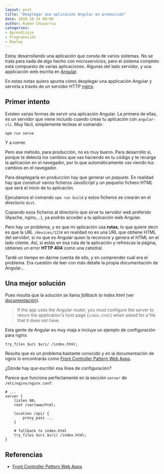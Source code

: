 ```yaml
---
layout: post
title: "Desplegar una aplicación Angular en producción"
date: 2018-10-24 00:00
author: Ruben Chavarria
categories:
- Aprendizaje
- Programación
- Deploy
---
```


Estoy desarrollando una aplicación que consta de varios sistemas.
No se trata para nada de algo hecho con microservicios, pero el
sistema completo está compuesto de varias aplicaciones. Algunas
del lado servidor, y una applicación web escrita en [Angular].

En estas notas quiero apunta cómo desplegar una applicación Angular
y servirla a través de un servidor HTTP [nginx].

<!-- more -->

## Primer intento

Existen varias formas de servir una aplicación Angular. La primera
de ellas, es un servidor que viene incluido cuando creas tu
aplicación con `angular-cli`. Muy fácil, simplemente tecleas el
comando:

```
npm run serve
```

Y a correr.

Pero ese método, para producción, no es muy bueno. Para desarrollo
sí, porque te detecta los cambios que vas haciendo en tu código y
te recarga la aplicación en el navegador, por lo que automáticamente
vas viendo tus cambios en el navegador.

Para desplegarla en producción hay que generar un *paquete*. En
realidad hay que *construir* varios ficheros JavaScript y un
pequeño fichero HTML que será el inicio de tu aplicación.

Ejecutamos el comando `npm run build` y estos ficheros se crearán
en el directorio `dist`.

Copiando esos ficheros al directorio que sirve tu servidor web
preferido (Apache, nginx,...), ya podrás acceder a tu aplicación
web Angular.

Pero hay un problema, y es que mi aplicación usa **rutas**, lo que
quiere decir es que la URL `/devices/1234` en realidad no es una
URL que obtiene HTML del servidor, si no que es Angular quien la
reconoce y genera el HTML en el lado cliente. Así, si estás en esa
ruta de la aplicación y refrescas la página, obtienes un error
**HTTP 404** como una catedral.

Tardé un tiempo en darme cuenta de ello, y en comprender cuál era
el problema. Era cuestión de leer con más detalle la propia
documentación de Angular...

## Una mejor solución

Pues resulta que la solución se llama *fallback to index.html*
(ver [documentación]).

> If the app uses the Angular router, you must configure the
server to return the application's host page (`index.html`)
when asked for a file that it does not have.

Esta gente de Angular es muy maja e incluye un ejemplo de
configuración para nginx:

```
try_files $uri $uri/ /index.html;
```

Resulta que es un problema bastante conocido y en la documentación
de ngnix lo encontrarás como [Front Controller Pattern Web Apps].

¿Dónde hay que escribir esa línea de configuración?

Parece que funciona perfectamente en la sección `server` de
`/etc/nginx/nginx.conf`:

```
# ...
server {
    listen 80;
    root /var/www/html;

    location /api/ {
        proxy_pass ...
    }

    # fallback to index.html
    try_files $uri $uri/ /index.html;
}
```

## Referencias

- [Front Controller Pattern Web Apps]

[Angular]: https://angular.io
[nginx]: https://nginx.org
[documentación]: https://angular.io/guide/deployment#routed-apps-must-fallback-to-indexhtml
[Front Controller Pattern Web Apps]: https://www.nginx.com/resources/wiki/start/topics/tutorials/config_pitfalls/#front-controller-pattern-web-apps
